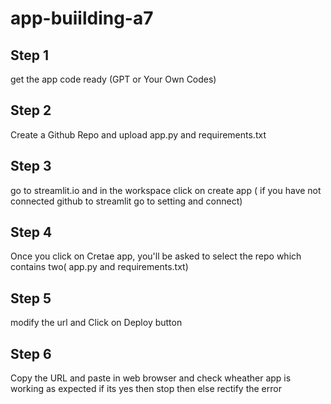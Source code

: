 # app-buiilding-a7


## Step 1
get the app code ready (GPT or Your Own Codes)

## Step 2
Create a Github Repo and upload app.py and requirements.txt

## Step 3
go to streamlit.io and in the workspace click on create app ( if you have not connected github to streamlit go to setting and connect)

## Step 4
Once you click on Cretae app, you'll be asked to select the repo which contains two( app.py and requirements.txt)

## Step 5
modify the url and Click on Deploy button

## Step 6
Copy the URL and paste in web browser and check wheather app is working as expected
if its yes then stop then
else rectify the error
